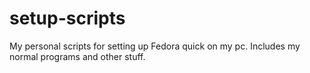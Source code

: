 # setup-scripts
My personal scripts for setting up Fedora quick on my pc.
Includes my normal programs and other stuff.